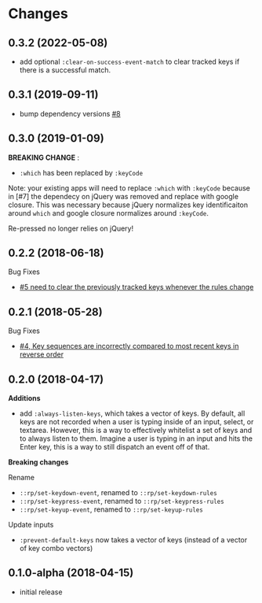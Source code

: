 # Changes

## 0.3.2 (2022-05-08)

- add optional `:clear-on-success-event-match` to clear tracked keys if there is a successful match.

## 0.3.1 (2019-09-11)

- bump dependency versions [#8](https://github.com/gadfly361/re-pressed/pull/8)

## 0.3.0 (2019-01-09)

**BREAKING CHANGE** :
- `:which` has been replaced by `:keyCode`

Note: your existing apps will need to replace `:which` with `:keyCode` because in [#7] the dependecy on jQuery was removed and replace with google closure.  This was necessary because jQuery normalizes key identificaiton around `which` and google closure normalizes around `:keyCode`.

Re-pressed no longer relies on jQuery!

## 0.2.2 (2018-06-18)

Bug Fixes

- [#5 need to clear the previously tracked keys whenever the rules change](https://github.com/gadfly361/re-pressed/issues/5)

## 0.2.1 (2018-05-28)

Bug Fixes

- [#4, Key sequences are incorrectly compared to most recent keys in reverse order](https://github.com/gadfly361/re-pressed/issues/4)

## 0.2.0 (2018-04-17)

**Additions**

- add `:always-listen-keys`, which takes a vector of keys. By default,
  all keys are not recorded when a user is typing inside of an input,
  select, or textarea. However, this is a way to effectively whitelist
  a set of keys and to always listen to them. Imagine a user is typing
  in an input and hits the Enter key, this is a way to still dispatch
  an event off of that.

**Breaking changes**

Rename

- `::rp/set-keydown-event`, renamed to `::rp/set-keydown-rules`
- `::rp/set-keypress-event`, renamed to `::rp/set-keypress-rules`
- `::rp/set-keyup-event`, renamed to `::rp/set-keyup-rules`

Update inputs

- `:prevent-default-keys` now takes a vector of keys (instead of a
  vector of key combo vectors)


## 0.1.0-alpha (2018-04-15)

- initial release
